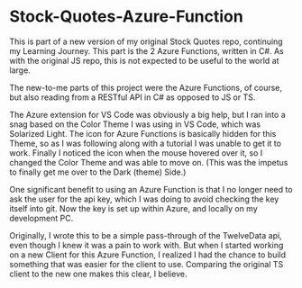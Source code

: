 # Stock-Quotes-Azure-Function


This is part of a new version of my original Stock Quotes repo, continuing my Learning Journey.
This part is the 2 Azure Functions, written in C#. As with the original JS repo, this is not
expected to be useful to the world at large.

The new-to-me parts of this project were the Azure Functions, of course, but also reading
from a RESTful API in C# as opposed to JS or TS. 

The Azure extension for VS Code was obviously a big help, but I ran into a snag based on the
Color Theme I was using in VS Code, which was Solarized Light. The icon for Azure Functions
is basically hidden for this Theme, so as I was following along with a tutorial I was unable
to get it to work. Finally I noticed the icon when the mouse hovered over it, so I changed
the Color Theme and was able to move on. (This was the impetus to finally get me over to
the Dark (theme) Side.)

One significant benefit to using an Azure Function is that I no longer need to ask the user for
the api key, which I was doing to avoid checking the key itself into git. Now the key is
set up within Azure, and locally on my development PC.

Originally, I wrote this to be a simple pass-through of the TwelveData api, even though
I knew it was a pain to work with. But when I started working on a new Client for this
Azure Function, I realized I had the chance to build something that was easier for the
client to use. Comparing the original TS client to the new one makes this clear, I believe.
